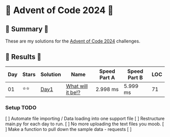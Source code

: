 # 🎄 Advent of Code 2024 🎄

## 🎄 Summary 🎄

These are my solutions for the [Advent of Code 2024](https://adventofcode.com/2024) challenges.

## 🎄 Results 🎄

| Day | Stars | Solution | Name                                                             | Speed Part A | Speed Part B | LOC |
| --- | ----- | ---- | ---------------------------------------------------------------- | ----- | ----- | --- | 
| 01  | ⭐⭐ | [Day1](https://github.com/Landcruiser87/AoC2023/blob/main/day1/day1.py) |[What will it be!?](https://adventofcode.com/2024/day/1) | 2.998 ms | 5.999 ms | 71 |


### Setup TODO 
[ ] Automate file importing / Data loading into one support file
[ ] Restructure main.py for each day to run. 
[ ] No more uploading the text files you moob.
[ ] Make a function to pull down the sample data - requests
[ ] 
